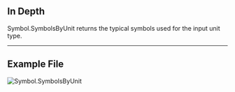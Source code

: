 ## In Depth
Symbol.SymbolsByUnit returns the typical symbols used for the input unit type.
___
## Example File

![Symbol.SymbolsByUnit](./DynamoUnits.Symbol.SymbolsByUnit_img.png)
